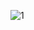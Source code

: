 
![1](https://user-images.githubusercontent.com/31938621/192395427-0279894d-fbbb-4057-a86d-46f6d2d3ee2f.png)
